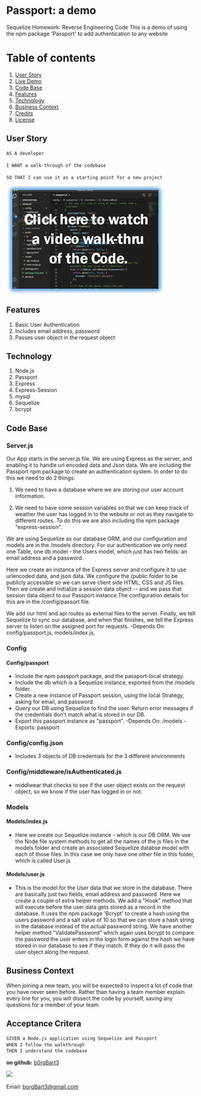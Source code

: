 # Passport: a demo 
Sequelize Homework: Reverse Engineering Code
This is a demo of using the npm package 'Passport' to add authentication to any website

# Table of contents
1. [User Story](#User_Story)
2. [Live Demo](#Live_Demo)
3. [Code Base](#Code_Base)
4. [Features](#Features)
5. [Technology](#Technology)
6. [Business Context](#Business_Context)
7. [Credits](#Credits)
8. [License](#License)

<a name="User_Story"></a>
## User Story
```
AS A developer

I WANT a walk-through of the codebase

SO THAT I can use it as a starting point for a new project
```

<a name="Live_Demo"></a>
[![IMAGE ALT TEXT HERE](demo.jpg)](https://www.youtube.com/embed/6SFcKODuEXs)



<a name="Features"></a>
## Features
1)  Basic User Authentication
2)  Includes email address, password
3)  Passes user object in the request object

## Technology
1) Node.js
2) Passport
3) Express 
4) Express-Session
5) mysql
6) Sequelize
7) bcrypt

## Code Base

### Server.js
Our App starts in the server.js file.  We are using Express as the server, and enabling it to handle url encoded data and Json data.  We are including the Passport npm package to create an authentication system.  In order to do this we need to do 2 things:
  
  1) We need to have a database where we are storing our user account information.  
  
  2)  We need to have some session variables so that we can keep track of weather the user has logged in to the website or not as they navigate to different routes.  To do this we are also including the npm package "express-session".

We are using Sequelize as our database ORM, and our configuration and models are in the /models directory. For our authentication we only need one Table, one db model - the Users model, which just has two fields: an email address and a password.

Here we create an instance of the Express server and configure it to use urlencoded data, and json data.  We configure the /public folder to be publicly accessible so we can serve client side HTML, CSS and JS files.
Then we create and initialize a session data object -- and we pass that session data object to our Passport instance.The configuration details for this are in the /config/passort file.

We add our html and api routes as external files to the server.  Finally, we tell Sequelize to sync our database, and when that finishes, we tell the Express server to listen on the assigned port for requests.
-Depends On: config/passport.js, models/index.js, 

### Config
#### Config/passport

- Include the npm passport package, and the passport-local strategy.
- Include the db which is a Sequelize instance, exported from the /models folder.
- Create a new instance of Passport session, using the local Strategy, asking for email, and password.
- Query our DB using Sequelize to find the user.  Return error messages if the credentials don't match what is stored in our DB.  
- Export this passport instance as "passport".
-Depends On: /models
-Exports: passport

### Config/config.json
- Includes 3 objects of DB credentials for the 3 different environments

### Config/middleware/isAuthenticated.js
- middlwear that checks to see if the user object exists on the request object, so we know if the user has logged in or not.

### Models
#### Models/index.js

- Here we create our Sequelize instance - which is our DB ORM.  We use the Node file system methods to get all the names of the js files in the models folder and create an associated Sequelize databse model with each of those files.  In this case we only have one other file in this folder, which is called User.js

#### Models/user.js
- This is the model for the User data that we store in the database.  There are basically just two fields, email address and password.  Here we create a couple of extra helper methods. We add a "Hook" method that will execute before the user data gets stored as a record in the database.  It uses the npm package 'Bcrypt' to create a hash using the users password and a salt value of 10 so that we can store a hash string in the database instead of the actual password string.  We have another helper method "ValidatePassword" which again uses bcrypt to compare the password the user enters in the login form against the hash we have stored in our database to see if they match.  If they do it will pass the user object along the request.

<a name="Business_Context"></a>
## Business Context
When joining a new team, you will be expected to inspect a lot of code that you have never seen before. Rather than having a team member explain every line for you, you will dissect the code by yourself, saving any questions for a member of your team.


## Acceptance Critera
```md
GIVEN a Node.js application using Sequelize and Passport
WHEN I follow the walkthrough
THEN I understand the codebase
```


**on github:** <a href='github.com/b0rgBart3'>b0rgBart3</a>

[![](https://github.com/b0rgBart3.png?size=90)](https://github.com/remarkablemark)

Email: borgBart3@gmail.com
